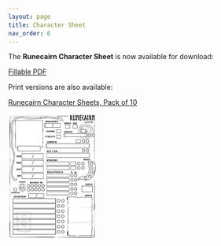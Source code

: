 ```yaml
---
layout: page
title: Character Sheet
nav_order: 6
---
```


The **Runecairn Character Sheet** is now available for download:

[Fillable PDF](https://runecairn.byodinsbeardrpg.com/public/runecairn_character_sheet_fillable_v1.0.pdf)

Print versions are also available:

[Runecairn Character Sheets, Pack of 10](https://shop.byodinsbeardrpg.com/products/runecairn-character-sheets-pack-of-10)

<img src="/public/character_sheet_rough.png" style="zoom: 25%;" />
